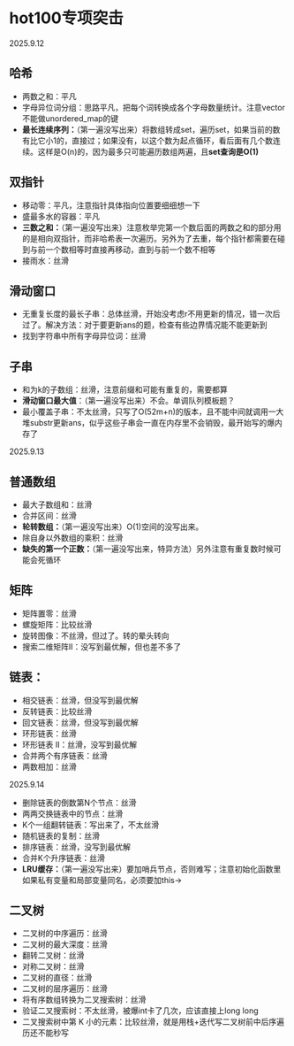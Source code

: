 # hot100专项突击

2025.9.12

## 哈希

- 两数之和：平凡
- 字母异位词分组：思路平凡，把每个词转换成各个字母数量统计。注意vector不能做unordered_map的键
- **最长连续序列：**（第一遍没写出来）将数组转成set，遍历set，如果当前的数有比它小1的，直接过；如果没有，以这个数为起点循环，看后面有几个数连续。这样是O(n)的，因为最多只可能遍历数组两遍，且**set查询是O(1)**



## 双指针

- 移动零：平凡，注意指针具体指向位置要细细想一下
- 盛最多水的容器：平凡
- **三数之和：**（第一遍没写出来）注意枚举完第一个数后面的两数之和的部分用的是相向双指针，而非哈希表一次遍历。另外为了去重，每个指针都需要在碰到与前一个数相等时直接再移动，直到与前一个数不相等
- 接雨水：丝滑



## 滑动窗口

- 无重复长度的最长子串：总体丝滑，开始没考虑r不用更新的情况，错一次后过了。解决方法：对于要更新ans的题，检查有些边界情况能不能更新到
- 找到字符串中所有字母异位词：丝滑



## 子串

- 和为k的子数组：丝滑，注意前缀和可能有重复的，需要都算
- **滑动窗口最大值**：（第一遍没写出来）不会。单调队列模板题？
- 最小覆盖子串：不太丝滑，只写了O(52m+n)的版本，且不能中间就调用一大堆substr更新ans，似乎这些子串会一直在内存里不会销毁，最开始写的爆内存了



2025.9.13

## 普通数组

- 最大子数组和：丝滑
- 合并区间：丝滑
- **轮转数组：**（第一遍没写出来）O(1)空间的没写出来。
- 除自身以外数组的乘积：丝滑
- **缺失的第一个正数：**（第一遍没写出来，特异方法）另外注意有重复数时候可能会死循环



## 矩阵

- 矩阵置零：丝滑
- 螺旋矩阵：比较丝滑
- 旋转图像：不丝滑，但过了。转的晕头转向
- 搜索二维矩阵II：没写到最优解，但也差不多了



## 链表：

- 相交链表：丝滑，但没写到最优解
- 反转链表：比较丝滑
- 回文链表：丝滑，但没写到最优解
- 环形链表：丝滑
- 环形链表 II：丝滑，没写到最优解
- 合并两个有序链表：丝滑
- 两数相加：丝滑

2025.9.14

- 删除链表的倒数第N个节点：丝滑
- 两两交换链表中的节点：丝滑
- K个一组翻转链表：写出来了，不太丝滑
- 随机链表的复制：丝滑
- 排序链表：丝滑，没写到最优解
- 合并K个升序链表：丝滑
- **LRU缓存：**（第一遍没写出来）要加哨兵节点，否则难写；注意初始化函数里如果私有变量和局部变量同名，必须要加this->



## 二叉树

- 二叉树的中序遍历：丝滑
- 二叉树的最大深度：丝滑
- 翻转二叉树：丝滑
- 对称二叉树：丝滑
- 二叉树的直径：丝滑
- 二叉树的层序遍历：丝滑
- 将有序数组转换为二叉搜索树：丝滑
- 验证二叉搜索树：不太丝滑，被爆int卡了几次，应该直接上long long
- 二叉搜索树中第 K 小的元素：比较丝滑，就是用栈+迭代写二叉树前中后序遍历还不能秒写
